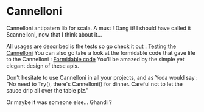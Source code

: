 # Cannelloni
Cannelloni antipatern lib for scala. A must !
Dang it! I should have called it Scannelloni, now that I think about it...

All usages are described is the tests so go check it out : [Testing the Cannelloni](src/test/scala/fr/strude/Cannelloni.scala)
You can also go take a look at the formidable code that gave life to the Cannelloni : [Formidable code](src/main/scala/fr/strude/Cannelloni.scala)
You'll be amazed by the simple yet elegant design of these apis.

Don't hesitate to use Cannelloni in all your projects, and as Yoda would say : 
"No need to Try(), there's Cannelloni() for dinner. Careful not to let the sauce drip all over the table plz."

Or maybe it was someone else... Ghandi ?
